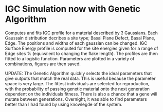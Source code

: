 # IGC Simulation now with Genetic Algorithm
Computes and fits IGC profile for a material described by 3 Gaussians.
Each Gaussain distribution decribes a site type; Basal Plane Defect, Basal Plane, Edge.
The positions and widths of each gaussian can be changed.
IGC Surface Energy profile is computed for the site energies given for a range of Edge sites % (equivalent to changing the flake length).
The profiles are then fitted to a logistic function. Parameters are plotted in a variety of combinations, figures are then saved.

UPDATE:
The Genetic Algorithm quickly selects the ideal parameters that give outputs that match the real data. This is useful because the parameter space is very large. The fittest individuals are selected for reproduction, with the probability of passing genetic material onto the next generation dependent on the individuals fitness. There is also a chance that a gene will mutate between generations. Overnight, it was able to find parameters better than I had found by using knowlegde of the system.
